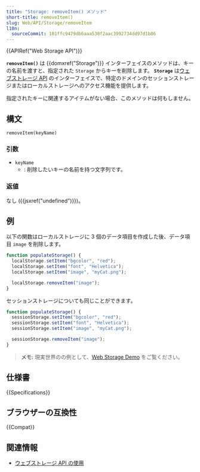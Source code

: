```yaml
---
title: "Storage: removeItem() メソッド"
short-title: removeItem()
slug: Web/API/Storage/removeItem
l10n:
  sourceCommit: 101ffc9479db6aaa530f2aac3992734dd97d1b86
---
```


{{APIRef("Web Storage API")}}

**`removeItem()`** は {{domxref("Storage")}} インターフェイスのメソッドは、キーの名前を渡すと、指定された `Storage` からキーを削除します。
**`Storage`** は[ウェブストレージ API](/ja/docs/Web/API/Web_Storage_API) のインターフェイスで、特定のドメインのセッションストレージまたはローカルストレージへのアクセス機能を提供します。

指定されたキーに関連するアイテムがない場合、このメソッドは何もしません。

## 構文

```js-nolint
removeItem(keyName)
```

### 引数

- `keyName`
  - : 削除したいキーの名前を持つ文字列です。

### 返値

なし ({{jsxref("undefined")}})。

## 例

以下の関数はローカルストレージに 3 個のデータ項目を作成した後、データ項目 `image` を削除します。

```js
function populateStorage() {
  localStorage.setItem("bgcolor", "red");
  localStorage.setItem("font", "Helvetica");
  localStorage.setItem("image", "myCat.png");

  localStorage.removeItem("image");
}
```

セッションストレージについても同じことができます。

```js
function populateStorage() {
  sessionStorage.setItem("bgcolor", "red");
  sessionStorage.setItem("font", "Helvetica");
  sessionStorage.setItem("image", "myCat.png");

  sessionStorage.removeItem("image");
}
```

> **メモ:** 現実世界のの例として、[Web Storage Demo](https://mdn.github.io/dom-examples/web-storage/) をご覧ください。

## 仕様書

{{Specifications}}

## ブラウザーの互換性

{{Compat}}

## 関連情報

- [ウェブストレージ API の使用](/ja/docs/Web/API/Web_Storage_API/Using_the_Web_Storage_API)
